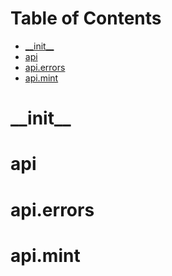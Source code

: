 # Table of Contents

* [\_\_init\_\_](#__init__)
* [api](#api)
* [api.errors](#api.errors)
* [api.mint](#api.mint)

<a id="__init__"></a>

# \_\_init\_\_

<a id="api"></a>

# api

<a id="api.errors"></a>

# api.errors

<a id="api.mint"></a>

# api.mint

